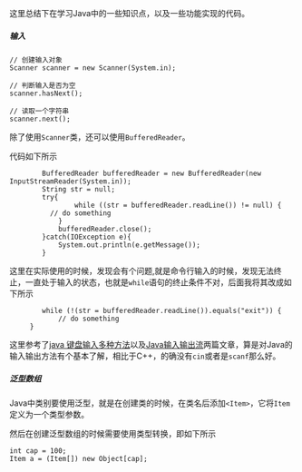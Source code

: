 这里总结下在学习Java中的一些知识点，以及一些功能实现的代码。

##### 输入

```
// 创建输入对象
Scanner scanner = new Scanner(System.in);

// 判断输入是否为空
scanner.hasNext();

// 读取一个字符串
scanner.next();

```

除了使用`Scanner`类，还可以使用`BufferedReader`。

代码如下所示

```
        BufferedReader bufferedReader = new BufferedReader(new         InputStreamReader(System.in));
        String str = null;
        try{
                while ((str = bufferedReader.readLine()) != null) {
          // do something
            }
            bufferedReader.close();
        }catch(IOException e){
            System.out.println(e.getMessage());
        }

```
这里在实际使用的时候，发现会有个问题,就是命令行输入的时候，发现无法终止，一直处于输入的状态，也就是`while`语句的终止条件不对，后面我将其改成如下所示

```
        while (!(str = bufferedReader.readLine()).equals("exit")) {
            // do something
     }
```
这里参考了[java 键盘输入多种方法](http://blog.csdn.net/cankingapp/article/details/8145234)以及[Java输入输出流](http://blog.csdn.net/hguisu/article/details/7418161)两篇文章，算是对Java的输入输出方法有个基本了解，相比于C++，的确没有`cin`或者是`scanf`那么好。

##### 泛型数组
  Java中类别要使用泛型，就是在创建类的时候，在类名后添加`<Item>`，它将`Item`定义为一个类型参数。
  
  然后在创建泛型数组的时候需要使用类型转换，即如下所示
  
```
int cap = 100;
Item a = (Item[]) new Object[cap];
```


